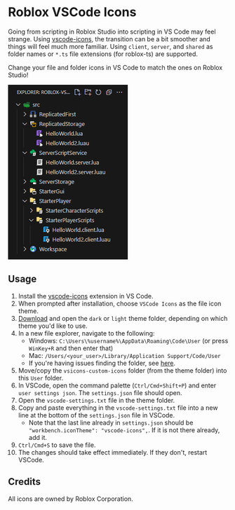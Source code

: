 # Roblox VSCode Icons

Going from scripting in Roblox Studio into scripting in VS Code may feel strange. Using [vscode-icons](https://marketplace.visualstudio.com/items?itemName=vscode-icons-team.vscode-icons), the transition can be a bit smoother and things will feel much more familiar. Using `client`, `server`, and `shared` as folder names or `*.ts` file extensions (for roblox-ts) are supported.

Change your file and folder icons in VS Code to match the ones on Roblox Studio!

<img src=example.png style="max-height: 400px"/>

## Usage
1. Install the [vscode-icons](https://marketplace.visualstudio.com/items?itemName=vscode-icons-team.vscode-icons) extension in VS Code.
1. When prompted after installation, choose `VSCode Icons` as the file icon theme.
1. [Download](https://github.com/charleskimbac/roblox-vscode-icons/releases) and open the `dark` or `light` theme folder, depending on which theme you'd like to use.
1. In a new file explorer, navigate to the following:  
    - Windows: `C:\Users\%username%\AppData\Roaming\Code\User` (or press `WinKey+R` and then enter that)  
    - Mac: `/Users/<your_user>/Library/Application Support/Code/User`
    - If you're having issues finding the folder, see [here](https://github.com/vscode-icons/vscode-icons/wiki/Custom).
1. Move/copy the `vsicons-custom-icons` folder (from the theme folder) into this `User` folder.
1. In VSCode, open the command palette (`Ctrl/Cmd+Shift+P`) and enter `user settings json`. The `settings.json` file should open.
1. Open the `vscode-settings.txt` file in the theme folder.
1. Copy and paste everything in the `vscode-settings.txt` file into a new line at the bottom of the `settings.json` file in VSCode.
    - Note that the last line already in `settings.json` should be `"workbench.iconTheme": "vscode-icons",`. If it is not there already, add it.
1. `Ctrl/Cmd+S` to save the file.
1. The changes should take effect immediately. If they don't, restart VSCode.

## Credits
All icons are owned by Roblox Corporation.